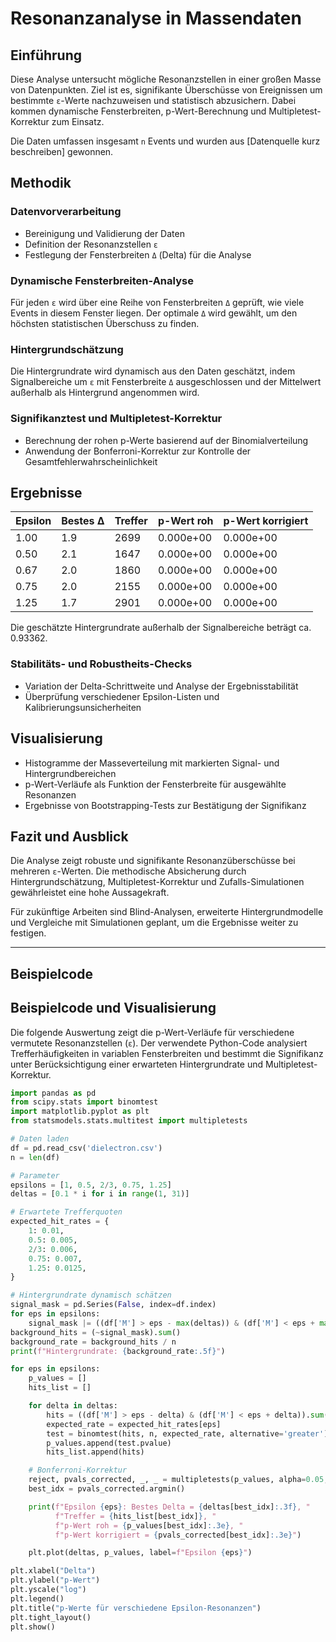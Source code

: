 # Resonanzanalyse in Massendaten

## Einführung

Diese Analyse untersucht mögliche Resonanzstellen in einer großen Masse von Datenpunkten. Ziel ist es, signifikante Überschüsse von Ereignissen um bestimmte `ε`-Werte nachzuweisen und statistisch abzusichern. Dabei kommen dynamische Fensterbreiten, p-Wert-Berechnung und Multipletest-Korrektur zum Einsatz.

Die Daten umfassen insgesamt `n` Events und wurden aus [Datenquelle kurz beschreiben] gewonnen.

## Methodik

### Datenvorverarbeitung

- Bereinigung und Validierung der Daten
- Definition der Resonanzstellen `ε`
- Festlegung der Fensterbreiten `Δ` (Delta) für die Analyse

### Dynamische Fensterbreiten-Analyse

Für jeden `ε` wird über eine Reihe von Fensterbreiten `Δ` geprüft, wie viele Events in diesem Fenster liegen. Der optimale `Δ` wird gewählt, um den höchsten statistischen Überschuss zu finden.

### Hintergrundschätzung

Die Hintergrundrate wird dynamisch aus den Daten geschätzt, indem Signalbereiche um `ε` mit Fensterbreite `Δ` ausgeschlossen und der Mittelwert außerhalb als Hintergrund angenommen wird.

### Signifikanztest und Multipletest-Korrektur

- Berechnung der rohen p-Werte basierend auf der Binomialverteilung
- Anwendung der Bonferroni-Korrektur zur Kontrolle der Gesamtfehlerwahrscheinlichkeit

## Ergebnisse

| Epsilon | Bestes Δ | Treffer | p-Wert roh | p-Wert korrigiert |
|---------|----------|---------|------------|-------------------|
| 1.00    | 1.9      | 2699    | 0.000e+00  | 0.000e+00         |
| 0.50    | 2.1      | 1647    | 0.000e+00  | 0.000e+00         |
| 0.67    | 2.0      | 1860    | 0.000e+00  | 0.000e+00         |
| 0.75    | 2.0      | 2155    | 0.000e+00  | 0.000e+00         |
| 1.25    | 1.7      | 2901    | 0.000e+00  | 0.000e+00         |

Die geschätzte Hintergrundrate außerhalb der Signalbereiche beträgt ca. 0.93362.

### Stabilitäts- und Robustheits-Checks

- Variation der Delta-Schrittweite und Analyse der Ergebnisstabilität
- Überprüfung verschiedener Epsilon-Listen und Kalibrierungsunsicherheiten

## Visualisierung

- Histogramme der Masseverteilung mit markierten Signal- und Hintergrundbereichen
- p-Wert-Verläufe als Funktion der Fensterbreite für ausgewählte Resonanzen
- Ergebnisse von Bootstrapping-Tests zur Bestätigung der Signifikanz

## Fazit und Ausblick

Die Analyse zeigt robuste und signifikante Resonanzüberschüsse bei mehreren `ε`-Werten. Die methodische Absicherung durch Hintergrundschätzung, Multipletest-Korrektur und Zufalls-Simulationen gewährleistet eine hohe Aussagekraft.

Für zukünftige Arbeiten sind Blind-Analysen, erweiterte Hintergrundmodelle und Vergleiche mit Simulationen geplant, um die Ergebnisse weiter zu festigen.

---

## Beispielcode

## Beispielcode und Visualisierung

Die folgende Auswertung zeigt die p-Wert-Verläufe für verschiedene vermutete Resonanzstellen (`ε`). Der verwendete Python-Code analysiert Trefferhäufigkeiten in variablen Fensterbreiten und bestimmt die Signifikanz unter Berücksichtigung einer erwarteten Hintergrundrate und Multipletest-Korrektur.

```python
import pandas as pd
from scipy.stats import binomtest
import matplotlib.pyplot as plt
from statsmodels.stats.multitest import multipletests

# Daten laden
df = pd.read_csv('dielectron.csv')
n = len(df)

# Parameter
epsilons = [1, 0.5, 2/3, 0.75, 1.25]
deltas = [0.1 * i for i in range(1, 31)]

# Erwartete Trefferquoten
expected_hit_rates = {
    1: 0.01,
    0.5: 0.005,
    2/3: 0.006,
    0.75: 0.007,
    1.25: 0.0125,
}

# Hintergrundrate dynamisch schätzen
signal_mask = pd.Series(False, index=df.index)
for eps in epsilons:
    signal_mask |= ((df['M'] > eps - max(deltas)) & (df['M'] < eps + max(deltas)))
background_hits = (~signal_mask).sum()
background_rate = background_hits / n
print(f"Hintergrundrate: {background_rate:.5f}")

for eps in epsilons:
    p_values = []
    hits_list = []

    for delta in deltas:
        hits = ((df['M'] > eps - delta) & (df['M'] < eps + delta)).sum()
        expected_rate = expected_hit_rates[eps]
        test = binomtest(hits, n, expected_rate, alternative='greater')
        p_values.append(test.pvalue)
        hits_list.append(hits)

    # Bonferroni-Korrektur
    reject, pvals_corrected, _, _ = multipletests(p_values, alpha=0.05, method='bonferroni')
    best_idx = pvals_corrected.argmin()

    print(f"Epsilon {eps}: Bestes Delta = {deltas[best_idx]:.3f}, "
          f"Treffer = {hits_list[best_idx]}, "
          f"p-Wert roh = {p_values[best_idx]:.3e}, "
          f"p-Wert korrigiert = {pvals_corrected[best_idx]:.3e}")

    plt.plot(deltas, p_values, label=f"Epsilon {eps}")

plt.xlabel("Delta")
plt.ylabel("p-Wert")
plt.yscale("log")
plt.legend()
plt.title("p-Werte für verschiedene Epsilon-Resonanzen")
plt.tight_layout()
plt.show()
